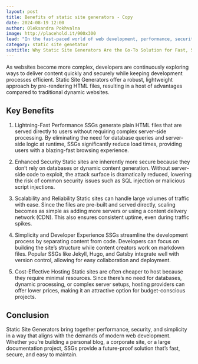 ```yaml
---
layout: post
title: Benefits of static site generators - Copy
date: 2024-08-19 12:00
author: Oleksandra Pokhvalna
image: http://placehold.it/900x300
lead: "In the fast-paced world of web development, performance, security, and simplicity are key factors driving website choices. Static Site Generators (SSGs) have emerged as a powerful solution for developers looking to create fast, secure, and scalable websites. Let’s dive into some of the core benefits that make SSGs an appealing option for modern web projects."
category: static site genetator
subtitle: Why Static Site Generators Are the Go-To Solution for Fast, Secure, and Scalable Websites
---
```


As websites become more complex, developers are continuously exploring ways to deliver content quickly and securely while keeping development processes efficient. Static Site Generators offer a robust, lightweight approach by pre-rendering HTML files, resulting in a host of advantages compared to traditional dynamic websites.

## Key Benefits

1. Lightning-Fast Performance
SSGs generate plain HTML files that are served directly to users without requiring complex server-side processing. By eliminating the need for database queries and server-side logic at runtime, SSGs significantly reduce load times, providing users with a blazing-fast browsing experience.

2. Enhanced Security
Static sites are inherently more secure because they don’t rely on databases or dynamic content generation. Without server-side code to exploit, the attack surface is dramatically reduced, lowering the risk of common security issues such as SQL injection or malicious script injections.

3. Scalability and Reliability
Static sites can handle large volumes of traffic with ease. Since the files are pre-built and served directly, scaling becomes as simple as adding more servers or using a content delivery network (CDN). This also ensures consistent uptime, even during traffic spikes.

4. Simplicity and Developer Experience
SSGs streamline the development process by separating content from code. Developers can focus on building the site’s structure while content creators work on markdown files. Popular SSGs like Jekyll, Hugo, and Gatsby integrate well with version control, allowing for easy collaboration and deployment.

5. Cost-Effective Hosting
Static sites are often cheaper to host because they require minimal resources. Since there’s no need for databases, dynamic processing, or complex server setups, hosting providers can offer lower prices, making it an attractive option for budget-conscious projects.

## Conclusion

Static Site Generators bring together performance, security, and simplicity in a way that aligns with the demands of modern web development. Whether you’re building a personal blog, a corporate site, or a large documentation project, SSGs provide a future-proof solution that’s fast, secure, and easy to maintain.